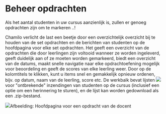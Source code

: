 # Beheer opdrachten

Als het aantal studenten in uw cursus aanzienlijk is, zullen er genoeg opdrachten zijn om te markeren ..!

Chamilo verlicht de last een beetje door een overzichtelijk overzicht bij te houden van de set opdrachten en de berichten van studenten op de hoofdpagina voor elke set opdrachten. Het geeft een overzicht van de opdrachten die door leerlingen zijn voltooid wanneer ze worden ingeleverd, geeft duidelijk aan of ze moeten worden gemarkeerd, biedt een overzicht van de datums, maakt snelle navigatie naar elke opdrachtoefening mogelijk voor beoordeling en geeft de scores van elke leerling weer. Door op de kolomtitels te klikken, kunt u items snel en gemakkelijk opnieuw ordenen, bijv. op datum, naam van de leerling, score etc. De werkbalk bevat lijsten ![](../../.gitbook/assets/graphics69%20%281%29.png) voor "ontbrekende" inzendingen van studenten op de cursus (inclusief een optie om een herinnering te sturen), en de lijst kan worden gedownload als een .zip-bestand.

![](../../.gitbook/assets/graphics67%20%281%29.png)Afbeelding: Hoofdpagina voor een opdracht van de docent
